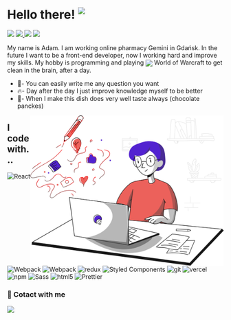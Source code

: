 <h1> Hello there! <img src="https://cdn.joypixels.com/products/previews/O6D7BMG8R2DMMNC4LLZH/3166_IlZBq7MYilwdaqfqnmEcTNOuppcpi2c6.gif" align="top" width="40"></h1>
<img src="https://visitor-badge.glitch.me/badge?page_id=adcichowski.adcichowski"/>
  <a href="">
  <img src="https://cdn.joypixels.com/products/previews/O6D7BMG8R2DMMNC4LLZH/3166_IlZBq7MYilwdaqfqnmEcTNOuppcpi2c6.gif" align="top" width="40">
  </a>
  <img src="https://cdn.joypixels.com/products/previews/O6D7BMG8R2DMMNC4LLZH/3166_IlZBq7MYilwdaqfqnmEcTNOuppcpi2c6.gif" align="top" width="40">
  <img src="https://cdn.joypixels.com/products/previews/O6D7BMG8R2DMMNC4LLZH/3166_IlZBq7MYilwdaqfqnmEcTNOuppcpi2c6.gif" align="top" width="40">
<p>
My name is Adam. I am working online pharmacy Gemini in Gdańsk.
In the future I want to be a front-end developer, now I working hard and improve my skills. My hobby is programming and playing  <img src="https://png2.cleanpng.com/sh/0eea4bc3f47fc2d107b48cc0a16abebd/L0KzQYm4UcEzN6Ftj5H0aYP2gLBuTgdwep1pRdHvLYfkgrT5gfZ1NZ5uiAZ8LXBpPcHojvRieppmRdH7ZHGwgLF5lPFjdJYygdDtZYiwf7e0kPFzaZVuf99CcD3mf7B7hf51faFxh9Ntc0KwQYW4TcVjbZI2SKI6Y0Xpcbe9Tsc4P2E6T6sEMUW3QoG9VsE4P2k2SKs3cH7q/kisspng-world-of-warcraft-mists-of-pandaria-orda-portable-index-of-paradigmwp-contentuploads2-141-5bea1001c5faf6.7770579915420661778109.png" align="center" width="25"> World of Warcraft  to get clean in the brain, after a day.</p>
<ul>
<li>💬- You can easily write me any question you want </li>
<li>🔥- Day after the day I just improve knowledge myself to be better </li>
<li>🥞- When I make this dish does very well taste always (chocolate panckes)</li>
  </ul>
  <img src="https://github.com/adcichowski/adcichowski/blob/main/blogging.svg" align='right' width="450">
<h2>I code with...</h2>
<p>
  <img alt="React" src="https://img.shields.io/badge/-React-45b8d8?style=flat-square&logo=react&logoColor=white" />
  <img alt="Webpack" src="https://img.shields.io/badge/-Webpack-8DD6F9?style=flat-square&logo=webpack&logoColor=white" />
  <img alt="Webpack" src="https://img.shields.io/badge/-CSS3-1572B6?style=flat-square&logo=css3" />
  <img alt="redux" src="https://img.shields.io/badge/-Redux-764ABC?style=flat-square&logo=redux&logoColor=white" />
  <img alt="Styled Components" src="https://img.shields.io/badge/-Styled_Components-db7092?style=flat-square&logo=styled-components&logoColor=white" />
  <img alt="git" src="https://img.shields.io/badge/-Git-F05032?style=flat-square&logo=git&logoColor=white" />
  <img alt="vercel" src="https://img.shields.io/badge/-Vercel-000000?style=flat-square&logo=vercel" />
  <img alt="npm" src="https://img.shields.io/badge/-NPM-CB3837?style=flat-square&logo=npm&logoColor=white" />
  <img alt="Sass" src="https://img.shields.io/badge/-Sass-CC6699?style=flat-square&logo=sass&logoColor=white" />
  <img alt="html5" src="https://img.shields.io/badge/-HTML5-E34F26?style=flat-square&logo=html5&logoColor=white" />
  <img alt="Prettier" src="https://img.shields.io/badge/-Prettier-F7B93E?style=flat-square&logo=prettier&logoColor=white" />
</p>
<h3>📧 Cotact with me</h3>
  <a align="center" href="https://github-readme-stats.vercel.app/api?username=adcichowski">
  <img  src="https://github-readme-stats.vercel.app/api/top-langs/?username=adcichowski&layout=compact" />
</a>

  </div>


